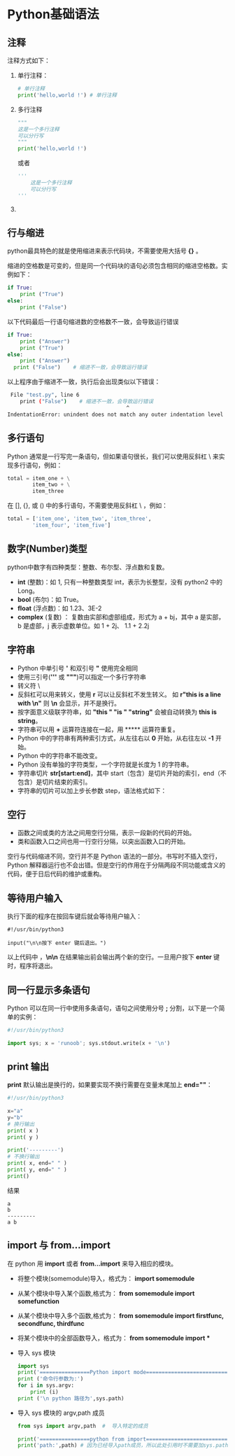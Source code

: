 # Python基础语法

## 注释

注释方式如下：

1. 单行注释：
   
   ```python
   # 单行注释
   print('hello,world !') # 单行注释
   ```
   
   
   
   
   
2. 多行注释

   ```python
   """
   这是一个多行注释
   可以分行写
   """
   print('hello,world !')
   ```

   或者

   ```python
   '''
       这是一个多行注释
       可以分行写
   '''
   ```

   

3. 

## 行与缩进

python最具特色的就是使用缩进来表示代码块，不需要使用大括号 **{}** 。

缩进的空格数是可变的，但是同一个代码块的语句必须包含相同的缩进空格数。实例如下：

```python
if True:
    print ("True")
else:
    print ("False")
```

以下代码最后一行语句缩进数的空格数不一致，会导致运行错误

```python
if True:
    print ("Answer")
    print ("True")
else:
    print ("Answer")
  print ("False")    # 缩进不一致，会导致运行错误
```

以上程序由于缩进不一致，执行后会出现类似以下错误：

```bash
 File "test.py", line 6
    print ("False")    # 缩进不一致，会导致运行错误
                                      ^
IndentationError: unindent does not match any outer indentation level

```

## 多行语句

Python 通常是一行写完一条语句，但如果语句很长，我们可以使用反斜杠 \ 来实现多行语句，例如：

```python
total = item_one + \
        item_two + \
        item_three

```

在 [], {}, 或 () 中的多行语句，不需要使用反斜杠 \ ，例如：

```python
total = ['item_one', 'item_two', 'item_three',
        'item_four', 'item_five']

```

## 数字(Number)类型

python中数字有四种类型：整数、布尔型、浮点数和复数。

- **int** (整数)：如 1, 只有一种整数类型 int，表示为长整型，没有 python2 中的 Long。
- **bool** (布尔)：如 True。
- **float** (浮点数)：如 1.23、3E-2
- **complex** (复数) ： 复数由实部和虚部组成，形式为 a + bj，其中 a 是实部，b 是虚部，j 表示虚数单位。如 1 + 2j、 1.1 + 2.2j

## 字符串

- Python 中单引号 **'** 和双引号 **"** 使用完全相同
- 使用三引号(**'''** 或 **"""**)可以指定一个多行字符串
- 转义符 \
- 反斜杠可以用来转义，使用 **r** 可以让反斜杠不发生转义。 如 **r"this is a line with \n"** 则 **\n** 会显示，并不是换行。
- 按字面意义级联字符串，如 **"this " "is " "string"** 会被自动转换为 **this is string**。
- 字符串可以用 **+** 运算符连接在一起，用 ***** 运算符重复。
- Python 中的字符串有两种索引方式，从左往右以 **0** 开始，从右往左以 **-1** 开始。
- Python 中的字符串不能改变。
- Python 没有单独的字符类型，一个字符就是长度为 1 的字符串。
- 字符串切片 **str[start:end]**，其中 start（包含）是切片开始的索引，end（不包含）是切片结束的索引。
- 字符串的切片可以加上步长参数 step，语法格式如下： 

## 空行

- 函数之间或类的方法之间用空行分隔，表示一段新的代码的开始。
- 类和函数入口之间也用一行空行分隔，以突出函数入口的开始。

空行与代码缩进不同，空行并不是 Python 语法的一部分。书写时不插入空行，Python 解释器运行也不会出错。但是空行的作用在于分隔两段不同功能或含义的代码，便于日后代码的维护或重构。

## 等待用户输入

执行下面的程序在按回车键后就会等待用户输入：

```
#!/usr/bin/python3
 
input("\n\n按下 enter 键后退出。")
```

以上代码中 ，**\n\n** 在结果输出前会输出两个新的空行。一旦用户按下 **enter** 键时，程序将退出。

## 同一行显示多条语句

Python 可以在同一行中使用多条语句，语句之间使用分号 **;** 分割，以下是一个简单的实例：

```python
#!/usr/bin/python3
 
import sys; x = 'runoob'; sys.stdout.write(x + '\n')
```

## print 输出

**print** 默认输出是换行的，如果要实现不换行需要在变量末尾加上 **end=""**：

```python
#!/usr/bin/python3
 
x="a"
y="b"
# 换行输出
print( x )
print( y )
 
print('---------')
# 不换行输出
print( x, end=" " )
print( y, end=" " )
print()
```

结果

```
a
b
---------
a b

```

## import 与 from...import

在 python 用 **import** 或者 **from...import** 来导入相应的模块。

- 将整个模块(somemodule)导入，格式为： **import somemodule**
- 从某个模块中导入某个函数,格式为： **from somemodule import somefunction**
- 从某个模块中导入多个函数,格式为： **from somemodule import firstfunc, secondfunc, thirdfunc**
- 将某个模块中的全部函数导入，格式为： **from somemodule import \***



- 导入 sys 模块

  ```python
  import sys
  print('================Python import mode==========================')
  print ('命令行参数为:')
  for i in sys.argv:
      print (i)
  print ('\n python 路径为',sys.path)
  ```

  

- 导入 sys 模块的 argv,path 成员

  ```python
  from sys import argv,path  #  导入特定的成员
   
  print('================python from import===================================')
  print('path:',path) # 因为已经导入path成员，所以此处引用时不需要加sys.path
  ```

  

